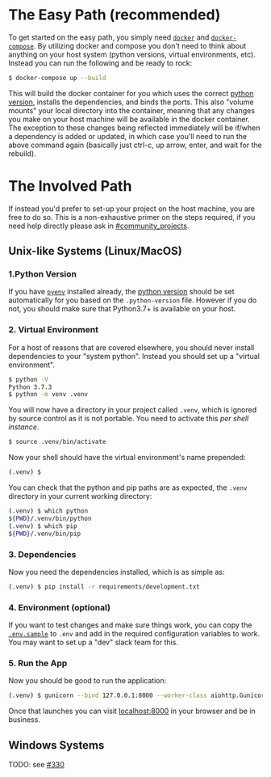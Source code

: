 # The Easy Path (recommended)

To get started on the easy path, you simply need [`docker`](https://www.docker.com/get-started) and [`docker-compose`](https://docs.docker.com/compose/). By utilizing docker and compose you don't need to think about anything on your host system (python versions, virtual environments, etc). Instead you can run the following and be ready to rock:

```bash
$ docker-compose up --build
```

This will build the docker container for you which uses the correct [python version](.python-version), installs the dependencies, and binds the ports. This also "volume mounts" your local directory into the container, meaning that any changes you make on your host machine will be available in the docker container. The exception to these changes being reflected immediately will be if/when a dependency is added or updated, in which case you'll need to run the above command again (basically just ctrl-c, up arrow, enter, and wait for the rebuild).

# The Involved Path

If instead you'd prefer to set-up your project on the host machine, you are free to do so. This is a non-exhaustive primer on the steps required, if you need help directly please ask in [#community_projects](slack://open?team=T07EFKXHR&id=C2FMLUBEU).

## Unix-like Systems (Linux/MacOS)

### 1.Python Version

If you have [`pyenv`](https://github.com/pyenv/pyenv) installed already, the [python version](.python-version) should be set automatically for you based on the `.python-version` file. However if you do not, you should make sure that Python3.7+ is available on your host.

### 2. Virtual Environment

For a host of reasons that are covered elsewhere, you should never install dependencies to your "system python". Instead you should set up a "virtual environment".

```bash
$ python -V
Python 3.7.3
$ python -m venv .venv
```

You will now have a directory in your project called `.venv`, which is ignored by source control as it is not portable. You need to activate this _per shell instance_.

```bash
$ source .venv/bin/activate
```

Now your shell should have the virtual environment's name prepended:

```bash
(.venv) $
```

You can check that the python and pip paths are as expected, the `.venv` directory in your current working directory:

```bash
(.venv) $ which python
${PWD}/.venv/bin/python
(.venv) $ which pip
${PWD}/.venv/bin/pip
```

### 3. Dependencies

Now you need the dependencies installed, which is as simple as:

```bash
(.venv) $ pip install -r requirements/development.txt
```

### 4. Environment (optional)

If you want to test changes and make sure things work, you can copy the [`.env.sample`](.env.sample) to `.env` and add in the required configuration variables to work. You may want to set up a "dev" slack team for this.

### 5. Run the App

Now you should be good to run the application:

```bash
(.venv) $ gunicorn --bind 127.0.0.1:8000 --worker-class aiohttp.GunicornWebWorker --reload pyslackersweb:app_factory
```

Once that launches you can visit [localhost:8000](http://localhost:8000) in your browser and be in business.

## Windows Systems

TODO: see [#330](https://github.com/pyslackers/website/issues/330)

